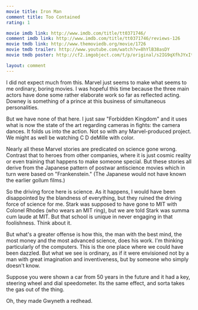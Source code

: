 ```yaml
---
movie title: Iron Man
comment title: Too Contained
rating: 1

movie imdb link: http://www.imdb.com/title/tt0371746/
comment imdb link: http://www.imdb.com/title/tt0371746/reviews-126
movie tmdb link: http://www.themoviedb.org/movie/1726
movie tmdb trailer: http://www.youtube.com/watch?v=8hYlB38asDY
movie tmdb poster: http://cf2.imgobject.com/t/p/original/s2IG9qXfhJYxIttKyroYFBsHwzQ.jpg

layout: comment
---
```


I did not expect much from this. Marvel just seems to make what seems to me ordinary, boring movies. I was hopeful this time because the three main actors have done some rather elaborate work so far as reflected acting. Downey is something of a prince at this business of simultaneous personalities.

But we have none of that here. I just saw "Forbidden Kingdom" and it uses what is now the state of the art regarding cameras in fights: the camera dances. It folds us into the action. Not so with any Marvel-produced project. We might as well be watching C D deMille with color.

Nearly all these Marvel stories are predicated on science gone wrong. Contrast that to heroes from other companies, where it is just cosmic reality or even training that happens to make someone special. But these stories all derive from the Japanese pattern of postwar antiscience movies which in turn were based on "Frankenstein." (The Japanese would not have known the earlier gollum films.)

So the driving force here is science. As it happens, I would have been disappointed by the blandness of everything, but they ruined the driving force of science for me. Stark was supposed to have gone to MIT with Colonel Rhodes (who wears an MIT ring), but we are told Stark was summa cum laude at MIT. But that school is unique in never engaging in that foolishness. Think about it.

But what's a greater offense is how this, the man with the best mind, the most money and the most advanced science, does his work. I'm thinking particularly of the computers. This is the one place where we could have been dazzled. But what we see is ordinary, as if it were envisioned not by a man with great imagination and inventiveness, but by someone who simply doesn't know.

Suppose you were shown a car from 50 years in the future and it had a key, steering wheel and dial speedometer. Its the same effect, and sorta takes the gas out of the thing.

Oh, they made Gwyneth a redhead.